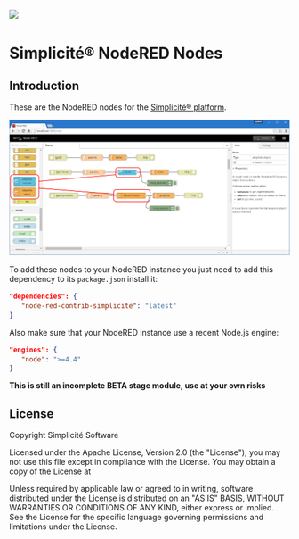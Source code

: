 ![](http://www.simplicitesoftware.com/logos/logo250.png)
---

Simplicit&eacute;&reg; NodeRED Nodes
====================================

Introduction
------------

These are the NodeRED nodes for the [Simplicit&eacute;&reg; platform](http://www.simplicitesoftware.com).

![Simplicit&eacute;&reg; NodeRED nodes](https://raw.githubusercontent.com/simplicitesoftware/nodered-nodes/master/snapshot.png)

To add these nodes to your NodeRED instance you just need to add this dependency to its `package.json` install it:

```json
"dependencies": {
   "node-red-contrib-simplicite": "latest"
}
```

Also make sure that your NodeRED instance use a recent Node.js engine:

```json
"engines": {
   "node": ">=4.4"
}
```

**This is still an incomplete __BETA__ stage module, use at your own risks**

License
-------

Copyright Simplicit&eacute; Software

Licensed under the Apache License, Version 2.0 (the "License");
you may not use this file except in compliance with the License.
You may obtain a copy of the License at

[](http://www.apache.org/licenses/LICENSE-2.0)

Unless required by applicable law or agreed to in writing, software
distributed under the License is distributed on an "AS IS" BASIS,
WITHOUT WARRANTIES OR CONDITIONS OF ANY KIND, either express or implied.
See the License for the specific language governing permissions and
limitations under the License.
